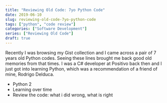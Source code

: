 ```yaml
---
title: "Reviewing Old Code: 7yo Python Code"
date: 2019-06-10
slug: reviewing-old-code-7yo-python-code
tags: ["python", "code review"]
categories: ["Software Development"]
series: ["Reviewing Old Code"]
draft: true
---
```


Recently I was browsing my Gist collection and I came across a pair of 7 years old Python codes. Seeing these lines brought me back good old memories from that times. I was a C# developer at Positivo back then and I just got into learning Python, which was a recommendation of a friend of mine, Rodrigo Delduca.

- Python 2
- Learning over time
- Review the code: what i did wrong, what is right

